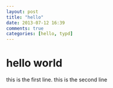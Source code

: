 ```yaml
---
layout: post
title: "hello"
date: 2013-07-12 16:39
comments: true
categories: [hello, typd]
---
```

hello world
==========
this is the first line.
  this is the second line


